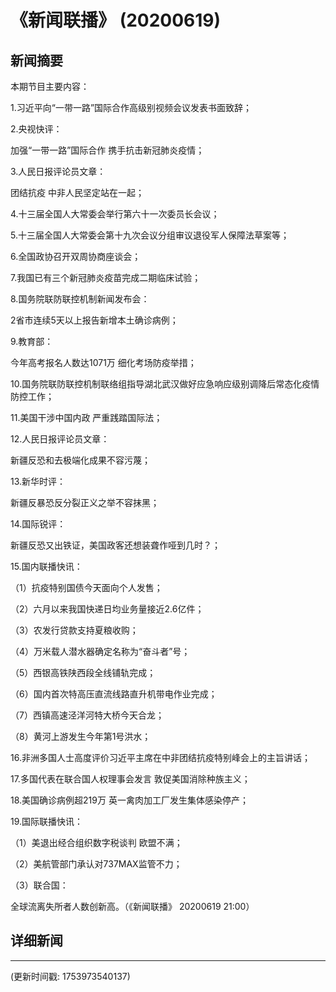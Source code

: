 # 《新闻联播》 (20200619)

## 新闻摘要

本期节目主要内容：

1.习近平向“一带一路”国际合作高级别视频会议发表书面致辞；

2.央视快评：

加强“一带一路”国际合作 携手抗击新冠肺炎疫情；

3.人民日报评论员文章：

团结抗疫 中非人民坚定站在一起；

4.十三届全国人大常委会举行第六十一次委员长会议；

5.十三届全国人大常委会第十九次会议分组审议退役军人保障法草案等；

6.全国政协召开双周协商座谈会；

7.我国已有三个新冠肺炎疫苗完成二期临床试验；

8.国务院联防联控机制新闻发布会：

2省市连续5天以上报告新增本土确诊病例；

9.教育部：

今年高考报名人数达1071万 细化考场防疫举措；

10.国务院联防联控机制联络组指导湖北武汉做好应急响应级别调降后常态化疫情防控工作；

11.美国干涉中国内政 严重践踏国际法；

12.人民日报评论员文章：

新疆反恐和去极端化成果不容污蔑；

13.新华时评：

新疆反暴恐反分裂正义之举不容抹黑；

14.国际锐评：

新疆反恐又出铁证，美国政客还想装聋作哑到几时？；

15.国内联播快讯：

（1）抗疫特别国债今天面向个人发售；

（2）六月以来我国快递日均业务量接近2.6亿件；

（3）农发行贷款支持夏粮收购；

（4）万米载人潜水器确定名称为“奋斗者”号；

（5）西银高铁陕西段全线铺轨完成；

（6）国内首次特高压直流线路直升机带电作业完成；

（7）西镇高速泾洋河特大桥今天合龙；

（8）黄河上游发生今年第1号洪水；

16.非洲多国人士高度评价习近平主席在中非团结抗疫特别峰会上的主旨讲话；

17.多国代表在联合国人权理事会发言 敦促美国消除种族主义；

18.美国确诊病例超219万 英一禽肉加工厂发生集体感染停产；

19.国际联播快讯：

（1）美退出经合组织数字税谈判 欧盟不满；

（2）美航管部门承认对737MAX监管不力；

（3）联合国：

全球流离失所者人数创新高。（《新闻联播》 20200619 21:00）

## 详细新闻

---

(更新时间戳: 1753973540137)

